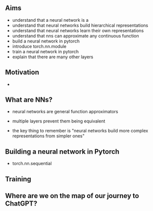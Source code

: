 ## Aims

- understand that a neural network is a
- understand that neural networks build hierarchical representations
- understand that neural networks learn their own representations
- understand that nns can approximate any continuous function
- build a neural network in pytorch
- introduce torch.nn.module
- train a neural network in pytorch
- explain that there are many other layers

## Motivation

-

## What are NNs?

- neural networks are general function approximators

- multiple layers prevent them being equivalent

- the key thing to remember is "neural networks build more complex representations from simpler ones"

## Building a neural network in Pytorch

- torch.nn.sequential

## Training

## Where are we on the map of our journey to ChatGPT?
